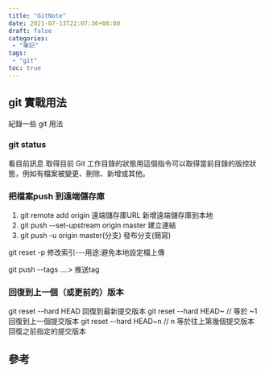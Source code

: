 ```yaml
---
title: "GitNote"
date: 2021-07-13T22:07:36+08:00
draft: false
categories:
 - "筆記"
tags:
 - "git"
toc: true
---
```


## git 實戰用法
<!-- 簡介 -->

紀錄一些 git 用法

<!--more-->



### git status

看目前訊息
取得目前 Git 工作目錄的狀態用這個指令可以取得當前目錄的版控狀態，例如有檔案被變更、刪除、新增或其他。

### 把檔案push 到遠端儲存庫

1. git remote add origin 遠端儲存庫URL  新增遠端儲存庫到本地
2. git push --set-upstream origin master  建立連結
3. git push -u origin master(分支)  發布分支(簡寫)


git reset -p 修改索引---用途:避免本地設定檔上傳

git push --tags ....> 推送tag

### 回復到上一個（或更前的）版本

git reset --hard HEAD 回復到最新提交版本
git reset --hard HEAD~ // 等於 ~1 回復到上一個提交版本
git reset --hard HEAD~n // n 等於往上第幾個提交版本 回復之前指定的提交版本



## 參考
